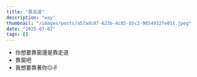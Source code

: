 ```yaml
---
title: "靠走道"
description: "way"
thumbnail: "/images/posts/a57adc87-623b-4c85-b5c2-9054932fe011.jpeg"
date: "2025-07-07"
tags: []
---
```

- 你想要靠窗還是靠走道
- 靠窗吧
- 我想要靠著你😔✌️
